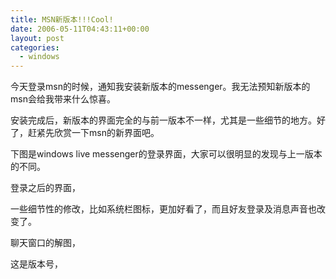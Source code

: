 ```yaml
---
title: MSN新版本!!!Cool!
date: 2006-05-11T04:43:11+00:00
layout: post
categories:
  - windows
---
```


今天登录msn的时候，通知我安装新版本的messenger。我无法预知新版本的msn会给我带来什么惊喜。

安装完成后，新版本的界面完全的与前一版本不一样，尤其是一些细节的地方。好了，赶紧先欣赏一下msn的新界面吧。

下图是windows live messenger的登录界面，大家可以很明显的发现与上一版本的不同。

登录之后的界面，

一些细节性的修改，比如系统栏图标，更加好看了，而且好友登录及消息声音也改变了。

聊天窗口的解图，

这是版本号，
